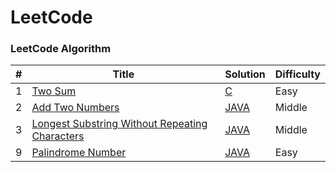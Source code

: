 LeetCode
========

### LeetCode Algorithm


| # | Title | Solution | Difficulty |
|---| ----- | -------- | ---------- |
|1|[Two Sum](https://leetcode.com/problems/two-sum/) | [C](./两数之和.c)|Easy|
|2|[Add Two Numbers](https://leetcode.com/problems/add-two-numbers/) |  [JAVA](./TwoAddNumbers.java)|Middle|
|3|[Longest Substring Without Repeating Characters](https://leetcode.com/problems/longest-substring-without-repeating-characters/) |  [JAVA](./.java)|Middle|
|9|[Palindrome Number](https://leetcode.com/problems/palindrome-number/) |  [JAVA](./.java)|Easy|

